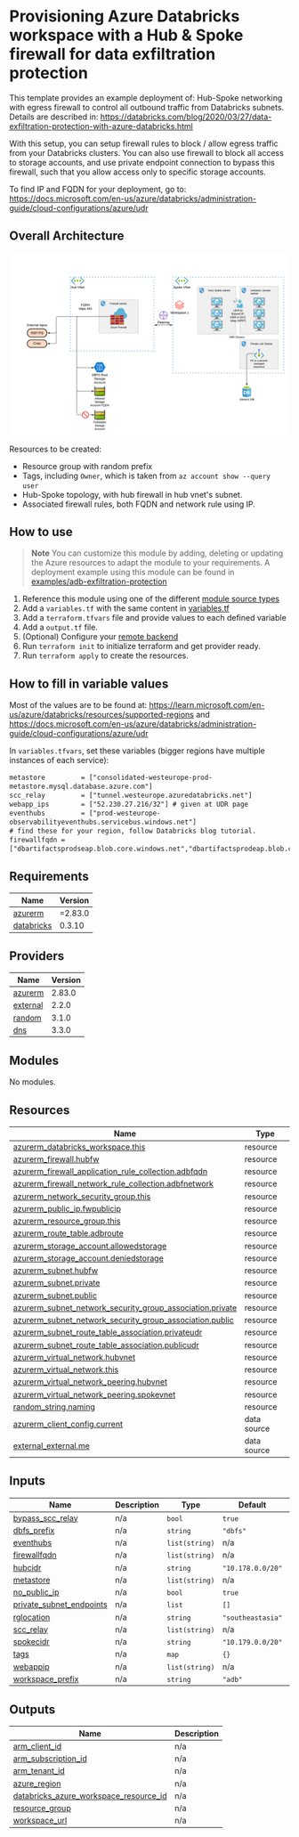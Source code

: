 # Provisioning Azure Databricks workspace with a Hub & Spoke firewall for data exfiltration protection

This template provides an example deployment of: Hub-Spoke networking with egress firewall to control all outbound traffic from Databricks subnets. Details are described in: https://databricks.com/blog/2020/03/27/data-exfiltration-protection-with-azure-databricks.html

With this setup, you can setup firewall rules to block / allow egress traffic from your Databricks clusters. You can also use firewall to block all access to storage accounts, and use private endpoint connection to bypass this firewall, such that you allow access only to specific storage accounts.


To find IP and FQDN for your deployment, go to: https://docs.microsoft.com/en-us/azure/databricks/administration-guide/cloud-configurations/azure/udr

## Overall Architecture

![alt text](https://raw.githubusercontent.com/databricks/terraform-databricks-examples/main/modules/adb-exfiltration-protection/images/adb-exfiltration-classic.png?raw=true)

Resources to be created:
* Resource group with random prefix
* Tags, including `Owner`, which is taken from `az account show --query user`
* Hub-Spoke topology, with hub firewall in hub vnet's subnet.
* Associated firewall rules, both FQDN and network rule using IP.


## How to use

> **Note**
> You can customize this module by adding, deleting or updating the Azure resources to adapt the module to your requirements.
> A deployment example using this module can be found in [examples/adb-exfiltration-protection](../../examples/adb-exfiltration-protection)

1. Reference this module using one of the different [module source types](https://developer.hashicorp.com/terraform/language/modules/sources)
2. Add a `variables.tf` with the same content in [variables.tf](variables.tf)
3. Add a `terraform.tfvars` file and provide values to each defined variable
4. Add a `output.tf` file.
5. (Optional) Configure your [remote backend](https://developer.hashicorp.com/terraform/language/settings/backends/azurerm)
6. Run `terraform init` to initialize terraform and get provider ready.
7. Run `terraform apply` to create the resources.


## How to fill in variable values

Most of the values are to be found at: https://learn.microsoft.com/en-us/azure/databricks/resources/supported-regions and https://docs.microsoft.com/en-us/azure/databricks/administration-guide/cloud-configurations/azure/udr

In `variables.tfvars`, set these variables (bigger regions have multiple instances of each service):

```hcl
metastore         = ["consolidated-westeurope-prod-metastore.mysql.database.azure.com"]
scc_relay         = ["tunnel.westeurope.azuredatabricks.net"]
webapp_ips        = ["52.230.27.216/32"] # given at UDR page
eventhubs         = ["prod-westeurope-observabilityeventhubs.servicebus.windows.net"]
# find these for your region, follow Databricks blog tutorial.
firewallfqdn = ["dbartifactsprodseap.blob.core.windows.net","dbartifactsprodeap.blob.core.windows.net","dblogprodseasia.blob.core.windows.net","cdnjs.com"]
```

<!-- BEGIN_TF_DOCS -->
## Requirements

| Name                                                                         | Version |
| ---------------------------------------------------------------------------- | ------- |
| <a name="requirement_azurerm"></a> [azurerm](#requirement\_azurerm)          | =2.83.0 |
| <a name="requirement_databricks"></a> [databricks](#requirement\_databricks) | 0.3.10  |

## Providers

| Name                                                             | Version |
| ---------------------------------------------------------------- | ------- |
| <a name="provider_azurerm"></a> [azurerm](#provider\_azurerm)    | 2.83.0  |
| <a name="provider_external"></a> [external](#provider\_external) | 2.2.0   |
| <a name="provider_random"></a> [random](#provider\_random)       | 3.1.0   |
| <a name="provider_dns"></a> [dns](#provider\_dns)                | 3.3.0   |

## Modules

No modules.

## Resources

| Name                                                                                                                                                                                   | Type        |
| -------------------------------------------------------------------------------------------------------------------------------------------------------------------------------------- | ----------- |
| [azurerm_databricks_workspace.this](https://registry.terraform.io/providers/hashicorp/azurerm/2.83.0/docs/resources/databricks_workspace)                                              | resource    |
| [azurerm_firewall.hubfw](https://registry.terraform.io/providers/hashicorp/azurerm/2.83.0/docs/resources/firewall)                                                                     | resource    |
| [azurerm_firewall_application_rule_collection.adbfqdn](https://registry.terraform.io/providers/hashicorp/azurerm/2.83.0/docs/resources/firewall_application_rule_collection)           | resource    |
| [azurerm_firewall_network_rule_collection.adbfnetwork](https://registry.terraform.io/providers/hashicorp/azurerm/2.83.0/docs/resources/firewall_network_rule_collection)               | resource    |
| [azurerm_network_security_group.this](https://registry.terraform.io/providers/hashicorp/azurerm/2.83.0/docs/resources/network_security_group)                                          | resource    |
| [azurerm_public_ip.fwpublicip](https://registry.terraform.io/providers/hashicorp/azurerm/2.83.0/docs/resources/public_ip)                                                              | resource    |
| [azurerm_resource_group.this](https://registry.terraform.io/providers/hashicorp/azurerm/2.83.0/docs/resources/resource_group)                                                          | resource    |
| [azurerm_route_table.adbroute](https://registry.terraform.io/providers/hashicorp/azurerm/2.83.0/docs/resources/route_table)                                                            | resource    |
| [azurerm_storage_account.allowedstorage](https://registry.terraform.io/providers/hashicorp/azurerm/2.83.0/docs/resources/storage_account)                                              | resource    |
| [azurerm_storage_account.deniedstorage](https://registry.terraform.io/providers/hashicorp/azurerm/2.83.0/docs/resources/storage_account)                                               | resource    |
| [azurerm_subnet.hubfw](https://registry.terraform.io/providers/hashicorp/azurerm/2.83.0/docs/resources/subnet)                                                                         | resource    |
| [azurerm_subnet.private](https://registry.terraform.io/providers/hashicorp/azurerm/2.83.0/docs/resources/subnet)                                                                       | resource    |
| [azurerm_subnet.public](https://registry.terraform.io/providers/hashicorp/azurerm/2.83.0/docs/resources/subnet)                                                                        | resource    |
| [azurerm_subnet_network_security_group_association.private](https://registry.terraform.io/providers/hashicorp/azurerm/2.83.0/docs/resources/subnet_network_security_group_association) | resource    |
| [azurerm_subnet_network_security_group_association.public](https://registry.terraform.io/providers/hashicorp/azurerm/2.83.0/docs/resources/subnet_network_security_group_association)  | resource    |
| [azurerm_subnet_route_table_association.privateudr](https://registry.terraform.io/providers/hashicorp/azurerm/2.83.0/docs/resources/subnet_route_table_association)                    | resource    |
| [azurerm_subnet_route_table_association.publicudr](https://registry.terraform.io/providers/hashicorp/azurerm/2.83.0/docs/resources/subnet_route_table_association)                     | resource    |
| [azurerm_virtual_network.hubvnet](https://registry.terraform.io/providers/hashicorp/azurerm/2.83.0/docs/resources/virtual_network)                                                     | resource    |
| [azurerm_virtual_network.this](https://registry.terraform.io/providers/hashicorp/azurerm/2.83.0/docs/resources/virtual_network)                                                        | resource    |
| [azurerm_virtual_network_peering.hubvnet](https://registry.terraform.io/providers/hashicorp/azurerm/2.83.0/docs/resources/virtual_network_peering)                                     | resource    |
| [azurerm_virtual_network_peering.spokevnet](https://registry.terraform.io/providers/hashicorp/azurerm/2.83.0/docs/resources/virtual_network_peering)                                   | resource    |
| [random_string.naming](https://registry.terraform.io/providers/hashicorp/random/latest/docs/resources/string)                                                                          | resource    |
| [azurerm_client_config.current](https://registry.terraform.io/providers/hashicorp/azurerm/2.83.0/docs/data-sources/client_config)                                                      | data source |
| [external_external.me](https://registry.terraform.io/providers/hashicorp/external/latest/docs/data-sources/external)                                                                   | data source |

## Inputs

| Name                                                                                                           | Description | Type        | Default           | Required |
| -------------------------------------------------------------------------------------------------------------- | ----------- | ----------- | ----------------- | :------: |
| <a name="input_bypass_scc_relay"></a> [bypass\_scc\_relay](#input\_bypass\_scc\_relay)                         | n/a         | `bool`      | `true`          |    no    |
| <a name="input_dbfs_prefix"></a> [dbfs\_prefix](#input\_dbfs\_prefix)                                          | n/a         | `string`    | `"dbfs"`          |    no    |
| <a name="input_eventhubs"></a> [eventhubs](#input\_eventhubs)                                                  | n/a         | `list(string)` | n/a               |   yes    |
| <a name="input_firewallfqdn"></a> [firewallfqdn](#input\_firewallfqdn)                                         | n/a         | `list(string)` | n/a               |   yes    |
| <a name="input_hubcidr"></a> [hubcidr](#input\_hubcidr)                                                        | n/a         | `string`    | `"10.178.0.0/20"` |    no    |
| <a name="input_metastore"></a> [metastore](#input\_metastore)                                                  | n/a         | `list(string)`    | n/a               |   yes    |
| <a name="input_no_public_ip"></a> [no\_public\_ip](#input\_no\_public\_ip)                                     | n/a         | `bool`      | `true`            |    no    |
| <a name="input_private_subnet_endpoints"></a> [private\_subnet\_endpoints](#input\_private\_subnet\_endpoints) | n/a         | `list`      | `[]`              |    no    |
| <a name="input_rglocation"></a> [rglocation](#input\_rglocation)                                               | n/a         | `string`    | `"southeastasia"` |    no    |
| <a name="input_scc_relay"></a> [scc_relay](#input\_scc_relay)                                                  | n/a         | `list(string)`    | n/a               |   yes    |
| <a name="input_spokecidr"></a> [spokecidr](#input\_spokecidr)                                                  | n/a         | `string`    | `"10.179.0.0/20"` |    no    |
| <a name="input_tags"></a> [tags](#input\_tags)                                                                 | n/a         | `map`    | `{}`               |   no    |
| <a name="input_webappip"></a> [webappip](#input\_webappip)                                                     | n/a         | `list(string)`    | n/a               |   yes    |
| <a name="input_workspace_prefix"></a> [workspace\_prefix](#input\_workspace\_prefix)                           | n/a         | `string`    | `"adb"`           |    no    |

## Outputs

| Name                                                                                                                                                           | Description |
| -------------------------------------------------------------------------------------------------------------------------------------------------------------- | ----------- |
| <a name="output_arm_client_id"></a> [arm\_client\_id](#output\_arm\_client\_id)                                                                                | n/a         |
| <a name="output_arm_subscription_id"></a> [arm\_subscription\_id](#output\_arm\_subscription\_id)                                                              | n/a         |
| <a name="output_arm_tenant_id"></a> [arm\_tenant\_id](#output\_arm\_tenant\_id)                                                                                | n/a         |
| <a name="output_azure_region"></a> [azure\_region](#output\_azure\_region)                                                                                     | n/a         |
| <a name="output_databricks_azure_workspace_resource_id"></a> [databricks\_azure\_workspace\_resource\_id](#output\_databricks\_azure\_workspace\_resource\_id) | n/a         |
| <a name="output_resource_group"></a> [resource\_group](#output\_resource\_group)                                                                               | n/a         |
| <a name="output_workspace_url"></a> [workspace\_url](#output\_workspace\_url)                                                                                  | n/a         |
<!-- END_TF_DOCS -->
